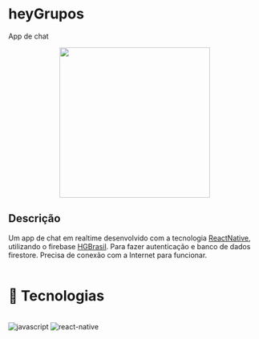 # heyGrupos
App de chat

<div align="center"> 
   <img width="300" src="src/assets/to_readme/demonstration.GIF"> 
</div>

## <b>Descrição</b>
Um app de chat em realtime desenvolvido com a tecnologia [ReactNative](https://reactnative.dev/), utilizando o firebase [HGBrasil](https://firebase.google.com/).
Para fazer autenticação e banco de dados firestore. Precisa de conexão com a Internet para funcionar.<br><br>

# 🚀 Tecnologias
<div style="display: inline_block"><br/>
   <img alt="javascript" src="https://img.shields.io/badge/JavaScript-F7DF1E?style=for-the-badge&logo=javascript&logoColor=black" />
   <img alt="react-native" src="https://img.shields.io/badge/React_Native-20232A?style=for-the-badge&logo=react&logoColor=61DAFB" />
</div>
